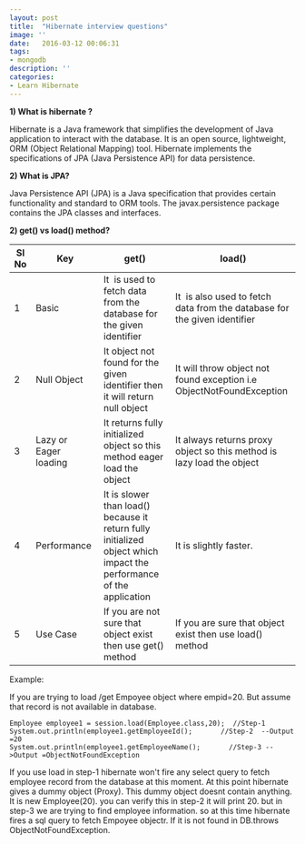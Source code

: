 ```yaml
---
layout: post
title:  "Hibernate interview questions"
image: ''
date:   2016-03-12 00:06:31
tags:
- mongodb
description: ''
categories:
- Learn Hibernate
---
```



<b>1) What is hibernate ?</b>

Hibernate is a Java framework that simplifies the development of Java application to interact with the database. It is an open source, lightweight, ORM (Object Relational Mapping) tool. Hibernate implements the specifications of JPA (Java Persistence API) for data persistence.

<b>2) What is JPA?</b>

Java Persistence API (JPA) is a Java specification that provides certain functionality and standard to ORM tools. The javax.persistence package contains the JPA classes and interfaces.

<b>2) get() vs load() method?</b>


| Sl No |          Key           |                                                        get()                                                         |                                   load()                                   |
|-------|------------------------|----------------------------------------------------------------------------------------------------------------------|----------------------------------------------------------------------------|
|     1 | Basic                  | It  is used to fetch data from the database for the given identifier                                                 | It  is also used to fetch data from the database for the given identifier  |
|     2 | Null Object            | It object not found for the given identifier then it will return null object                                         | It will throw object not found exception i.e ObjectNotFoundException       |
|     3 | Lazy or Eager loading  | It returns fully initialized object so this method eager load the object                                             | It always returns proxy object so this method is lazy load the object      |
|     4 | Performance            | It is slower than load() because it return fully initialized object which impact the performance of the application  | It is slightly faster.                                                     |
|     5 | Use Case               | If you are not sure that object exist then use get() method                                                          | If you are sure that object exist then use load() method                   |

Example:

If you are trying to load /get Empoyee object where empid=20. But assume that record is not available in database.

  ```
  Employee employee1 = session.load(Employee.class,20);  //Step-1
  System.out.println(employee1.getEmployeeId();       //Step-2  --Output =20
  System.out.println(employee1.getEmployeeName();       //Step-3 -->Output =ObjectNotFoundException
  ```
  
If you use load in step-1 hibernate won't fire any select query to fetch employee record from the database at this moment. At this point hibernate gives a dummy object (Proxy). This dummy object doesnt contain anything. It is new Employee(20). you can verify this in step-2 it will print 20. but in step-3 we are trying to find employee information. so at this time hibernate fires a sql query to fetch Empoyee objectr. If it is not found in DB.throws ObjectNotFoundException.
